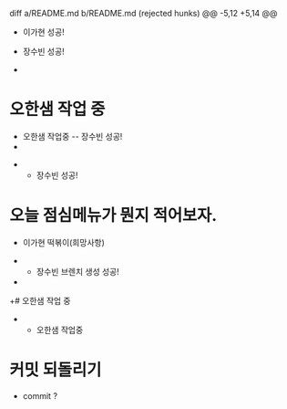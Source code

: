 diff a/README.md b/README.md	(rejected hunks)
@@ -5,12 +5,14 @@
 - 이가현 성공!
 - 장수빈 성공!
 
-
 # 오한샘 작업 중
  - 오한샘 작업중
-- 장수빈 성공!
-
+ - 장수빈 성공!
 
 # 오늘 점심메뉴가 뭔지 적어보자. 
  - 이가현 떡볶이(희망사항)
+ - 장수빈 브렌치 생성 성공!
+
+# 오한샘 작업 중
+ - 오한샘 작업중
 
# 커밋 되돌리기
  - commit ?